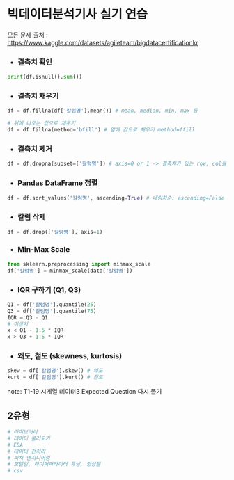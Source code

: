 # **빅데이터분석기사 실기 연습**

모든 문제 출처 : https://www.kaggle.com/datasets/agileteam/bigdatacertificationkr


- ### 결측치 확인
```python
print(df.isnull().sum())
```

- ### 결측치 채우기
```python
df = df.fillna(df['칼럼명'].mean()) # mean, median, min, max 등

# 뒤에 나오는 값으로 채우기
df = df.fillna(method='bfill') # 앞에 값으로 채우기 method=ffill
```

- ### 결측치 제거
```python
df = df.dropna(subset=['칼럼명']) # axis=0 or 1 -> 결측치가 있는 row, col을 drop
```

- ### Pandas DataFrame 정렬
```python
df = df.sort_values('칼럼명', ascending=True) # 내림차순: ascending=False
```

- ### 칼럼 삭제
```python
df = df.drop(['칼럼명'], axis=1)
```

- ### Min-Max Scale
```python
from sklearn.preprocessing import minmax_scale
df['칼럼명'] = minmax_scale(data['칼럼명'])
```

- ### IQR 구하기 (Q1, Q3)
```python
Q1 = df['칼럼명'].quantile(25)
Q3 = df['칼럼명'].quantile(75)
IQR = Q3 - Q1
# 이상치
x < Q1 - 1.5 * IQR
x > Q3 + 1.5 * IQR
```

- ### 왜도, 첨도 (skewness, kurtosis)
```python
skew = df['칼럼명'].skew() # 왜도
kurt = df['칼럼명'].kurt() # 첨도
```



note:
T1-19 시계열 데이터3 Expected Question 다시 풀기


## **2유형**
```python
# 라이브러리
# 데이터 불러오기
# EDA
# 데이터 전처리
# 피처 엔지니어링
# 모델링, 하이퍼파라미터 튜닝, 앙상블
# csv 
```
